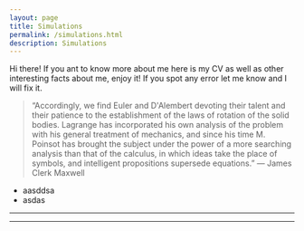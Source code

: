 ```yaml
---
layout: page
title: Simulations
permalink: /simulations.html
description: Simulations
---
```


Hi there! If you ant to know more about me here is my CV as well as other interesting facts about me, enjoy it! If you spot any error let me know and I will fix it.

>“Accordingly, we find Euler and D'Alembert devoting their talent and their patience to the establishment of the laws of rotation of the solid bodies. Lagrange has incorporated his own analysis of the problem with his general treatment of mechanics, and since his time M. Poinsot has brought the subject under the power of a more searching analysis than that of the calculus, in which ideas take the place of symbols, and intelligent propositions supersede equations.”
>― James Clerk Maxwell
- aasddsa
- asdas

***
***